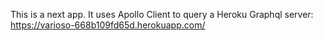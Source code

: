This is a next app.
It uses Apollo Client to query a Heroku Graphql server:
https://varioso-668b109fd65d.herokuapp.com/
